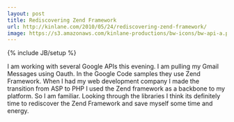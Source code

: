 ```yaml
---
layout: post
title: Rediscovering Zend Framework
url: http://kinlane.com/2010/05/24/rediscovering-zend-framework/
image: https://s3.amazonaws.com/kinlane-productions/bw-icons/bw-api-a.png
---
```

{% include JB/setup %}
I am working with several Google APIs this evening. I am pulling my Gmail Messages using Oauth. In the Google Code samples they use Zend Framework.
When I had my web development company I made the transition from ASP to PHP I used the Zend framework as a backbone to my platform. So I am familiar.
Looking through the libraries I think its definitely time to rediscover the Zend Framework and save myself some time and energy.